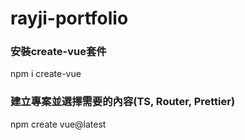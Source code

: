 # rayji-portfolio

### 安裝create-vue套件
npm i create-vue

### 建立專案並選擇需要的內容(TS, Router, Prettier)
npm create vue@latest
